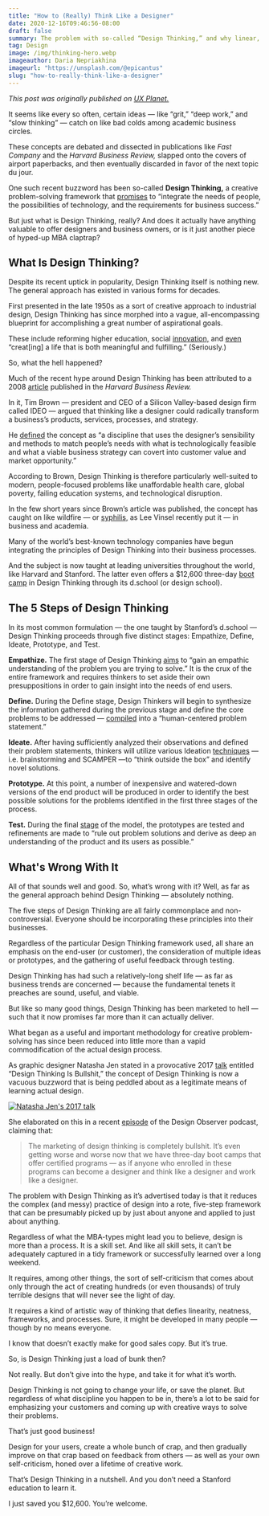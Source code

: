 ```yaml
---
title: "How to (Really) Think Like a Designer"
date: 2020-12-16T09:46:56-08:00
draft: false
summary: The problem with so-called “Design Thinking,” and why linear, process-based creative frameworks like this so often miss the mark.
tag: Design
image: /img/thinking-hero.webp
imageauthor: Daria Nepriakhina
imageurl: "https://unsplash.com/@epicantus"
slug: "how-to-really-think-like-a-designer"
---
```


_This post was originally published on [UX Planet.](https://uxplanet.org)_

It seems like every so often, certain ideas — like “grit,” “deep work,” and “slow thinking” — catch on like bad colds among academic business circles.

These concepts are debated and dissected in publications like _Fast Company_ and the _Harvard Business Review,_ slapped onto the covers of airport paperbacks, and then eventually discarded in favor of the next topic du jour.

One such recent buzzword has been so-called **Design Thinking,** a creative problem-solving framework that [promises](https://designthinking.ideo.com/) to “integrate the needs of people, the possibilities of technology, and the requirements for business success.”

But just what is Design Thinking, really? And does it actually have anything valuable to offer designers and business owners, or is it just another piece of hyped-up MBA claptrap?

## What Is Design Thinking?

Despite its recent uptick in popularity, Design Thinking itself is nothing new. The general approach has existed in various forms for decades.

First presented in the late 1950s as a sort of creative approach to industrial design, Design Thinking has since morphed into a vague, all-encompassing blueprint for accomplishing a great number of aspirational goals.

These include reforming higher education, social [innovation,](https://singularityhub.com/2017/11/16/design-thinking-may-be-your-secret-weapon-for-building-a-greater-good/) and [even](https://designingyour.life/the-book/) “creat[ing] a life that is both meaningful and fulfilling.” (Seriously.)

So, what the hell happened?

Much of the recent hype around Design Thinking has been attributed to a 2008 [article](https://hbr.org/2008/06/design-thinking) published in the _Harvard Business Review._

In it, Tim Brown — president and CEO of a Silicon Valley-based design firm called IDEO — argued that thinking like a designer could radically transform a business’s products, services, processes, and strategy.

He [defined](https://designthinking.ideo.com/blog/definitions-of-design-thinking) the concept as “a discipline that uses the designer’s sensibility and methods to match people’s needs with what is technologically feasible and what a viable business strategy can covert into customer value and market opportunity.”

According to Brown, Design Thinking is therefore particularly well-suited to modern, people-focused problems like unaffordable health care, global poverty, failing education systems, and technological disruption.

In the few short years since Brown’s article was published, the concept has caught on like wildfire — or [syphilis,](https://medium.com/@sts_news/design-thinking-is-kind-of-like-syphilis-its-contagious-and-rots-your-brains-842ed078af29) as Lee Vinsel recently put it — in business and academia.

Many of the world’s best-known technology companies have begun integrating the principles of Design Thinking into their business processes.

And the subject is now taught at leading universities throughout the world, like Harvard and Stanford. The latter even offers a $12,600 three-day [boot camp](https://www.gsb.stanford.edu/exec-ed/programs/design-thinking-bootcamp) in Design Thinking through its d.school (or design school).

## The 5 Steps of Design Thinking

In its most common formulation — the one taught by Stanford’s d.school — Design Thinking proceeds through five distinct stages: Empathize, Define, Ideate, Prototype, and Test.

**Empathize.** The first stage of Design Thinking [aims](https://www.interaction-design.org/literature/article/5-stages-in-the-design-thinking-process) to “gain an empathic understanding of the problem you are trying to solve.” It is the crux of the entire framework and requires thinkers to set aside their own presuppositions in order to gain insight into the needs of end users.

**Define.** During the Define stage, Design Thinkers will begin to synthesize the information gathered during the previous stage and define the core problems to be addressed — [compiled](https://www.interaction-design.org/literature/article/5-stages-in-the-design-thinking-process) into a “human-centered problem statement.”

**Ideate.** After having sufficiently analyzed their observations and defined their problem statements, thinkers will utilize various Ideation [techniques](https://www.interaction-design.org/literature/article/introduction-to-the-essential-ideation-techniques-which-are-the-heart-of-design-thinking) — i.e. brainstorming and SCAMPER —to “think outside the box” and identify novel solutions.

**Prototype.** At this point, a number of inexpensive and watered-down versions of the end product will be produced in order to identify the best possible solutions for the problems identified in the first three stages of the process.

**Test.** During the final [stage](https://www.interaction-design.org/literature/topics/design-thinking) of the model, the prototypes are tested and refinements are made to “rule out problem solutions and derive as deep an understanding of the product and its users as possible.”

## What's Wrong With It

All of that sounds well and good. So, what’s wrong with it? Well, as far as the general approach behind Design Thinking — absolutely nothing.

The five steps of Design Thinking are all fairly commonplace and non-controversial. Everyone should be incorporating these principles into their businesses.

Regardless of the particular Design Thinking framework used, all share an emphasis on the end-user (or customer), the consideration of multiple ideas or prototypes, and the gathering of useful feedback through testing.

Design Thinking has had such a relatively-long shelf life — as far as business trends are concerned — because the fundamental tenets it preaches are sound, useful, and viable.

But like so many good things, Design Thinking has been marketed to hell — such that it now promises far more than it can actually deliver.

What began as a useful and important methodology for creative problem-solving has since been reduced into little more than a vapid commodification of the actual design process.

As graphic designer Natasha Jen stated in a provocative 2017 [talk](https://99u.adobe.com/videos/55967/natasha-jen-design-thinking-is-bullshit) entitled “Design Thinking Is Bullshit,” the concept of Design Thinking is now a vacuous buzzword that is being peddled about as a legitimate means of learning actual design.

[![Natasha Jen's 2017 talk](https://img.youtube.com/vi/V8gjDsW3lsY/0.jpg)](https://youtube.com/watch?v=V8gjDsW3lsY)

She elaborated on this in a recent [episode](https://designobserver.com/feature/s3e9-natasha-jen/39710) of the Design Observer podcast, claiming that:

>The marketing of design thinking is completely bullshit. It’s even getting worse and worse now that we have three-day boot camps that offer certified programs — as if anyone who enrolled in these programs can become a designer and think like a designer and work like a designer.

The problem with Design Thinking as it’s advertised today is that it reduces the complex (and messy) practice of design into a rote, five-step framework that can be presumably picked up by just about anyone and applied to just about anything.

Regardless of what the MBA-types might lead you to believe, design is more than a process. It is a skill set. And like all skill sets, it can’t be adequately captured in a tidy framework or successfully learned over a long weekend.

It requires, among other things, the sort of self-criticism that comes about only through the act of creating hundreds (or even thousands) of truly terrible designs that will never see the light of day.

It requires a kind of artistic way of thinking that defies linearity, neatness, frameworks, and processes. Sure, it might be developed in many people — though by no means everyone.

I know that doesn’t exactly make for good sales copy. But it’s true.

So, is Design Thinking just a load of bunk then?

Not really. But don’t give into the hype, and take it for what it’s worth.

Design Thinking is not going to change your life, or save the planet. But regardless of what discipline you happen to be in, there’s a lot to be said for emphasizing your customers and coming up with creative ways to solve their problems.

That’s just good business!

Design for your users, create a whole bunch of crap, and then gradually improve on that crap based on feedback from others — as well as your own self-criticism, honed over a lifetime of creative work.

That’s Design Thinking in a nutshell. And you don’t need a Stanford education to learn it.

I just saved you $12,600. You’re welcome.